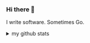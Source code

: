### Hi there 👋

I write software. Sometimes Go.

<details>
  <summary>my github stats</summary>
<p align="center">
<a href="https://github.com/briheet">
  <img height="180em" src="https://github-readme-stats-eight-theta.vercel.app/api?username=briheet&show_icons=true&theme=algolia&include_all_commits=true&count_private=true"/>
  <img height="180em" src="https://github-readme-stats-eight-theta.vercel.app/api/top-langs/?hide=python,logos&username=briheet&layout=compact&langs_count=8&theme=algolia"/>
</a>
</p>
</details>
